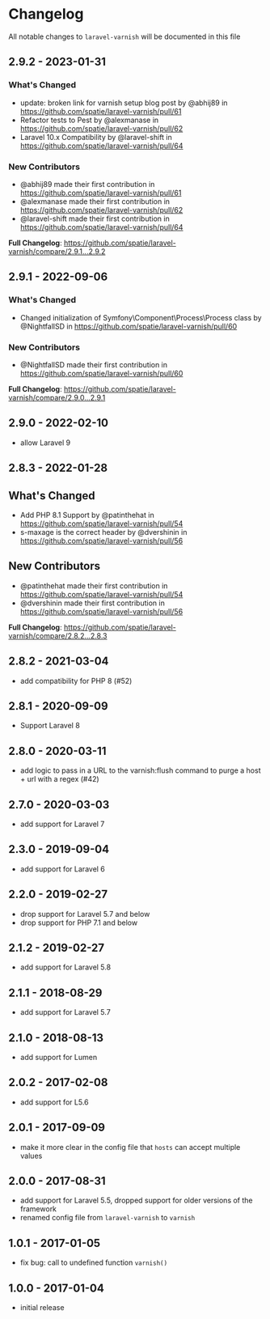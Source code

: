# Changelog

All notable changes to `laravel-varnish` will be documented in this file

## 2.9.2 - 2023-01-31

### What's Changed

- update: broken link for varnish setup blog post by @abhij89 in https://github.com/spatie/laravel-varnish/pull/61
- Refactor tests to Pest by @alexmanase in https://github.com/spatie/laravel-varnish/pull/62
- Laravel 10.x Compatibility by @laravel-shift in https://github.com/spatie/laravel-varnish/pull/64

### New Contributors

- @abhij89 made their first contribution in https://github.com/spatie/laravel-varnish/pull/61
- @alexmanase made their first contribution in https://github.com/spatie/laravel-varnish/pull/62
- @laravel-shift made their first contribution in https://github.com/spatie/laravel-varnish/pull/64

**Full Changelog**: https://github.com/spatie/laravel-varnish/compare/2.9.1...2.9.2

## 2.9.1 - 2022-09-06

### What's Changed

- Changed initialization of Symfony\Component\Process\Process class  by @NightfallSD in https://github.com/spatie/laravel-varnish/pull/60

### New Contributors

- @NightfallSD made their first contribution in https://github.com/spatie/laravel-varnish/pull/60

**Full Changelog**: https://github.com/spatie/laravel-varnish/compare/2.9.0...2.9.1

## 2.9.0 - 2022-02-10

- allow Laravel 9

## 2.8.3 - 2022-01-28

## What's Changed

- Add PHP 8.1 Support by @patinthehat in https://github.com/spatie/laravel-varnish/pull/54
- s-maxage is the correct header by @dvershinin in https://github.com/spatie/laravel-varnish/pull/56

## New Contributors

- @patinthehat made their first contribution in https://github.com/spatie/laravel-varnish/pull/54
- @dvershinin made their first contribution in https://github.com/spatie/laravel-varnish/pull/56

**Full Changelog**: https://github.com/spatie/laravel-varnish/compare/2.8.2...2.8.3

## 2.8.2 - 2021-03-04

- add compatibility for PHP 8 (#52)

## 2.8.1 - 2020-09-09

- Support Laravel 8

## 2.8.0 - 2020-03-11

- add logic to pass in a URL to the varnish:flush command to purge a host + url with a regex (#42)

## 2.7.0 - 2020-03-03

- add support for Laravel 7

## 2.3.0 - 2019-09-04

- add support for Laravel 6

## 2.2.0 - 2019-02-27

- drop support for Laravel 5.7 and below
- drop support for PHP 7.1 and below

## 2.1.2 - 2019-02-27

- add support for Laravel 5.8

## 2.1.1 - 2018-08-29

- add support for Laravel 5.7

## 2.1.0 - 2018-08-13

- add support for Lumen

## 2.0.2 - 2017-02-08

- add support for L5.6

## 2.0.1 - 2017-09-09

- make it more clear in the config file that `hosts` can accept multiple values

## 2.0.0 - 2017-08-31

- add support for Laravel 5.5, dropped support for older versions of the framework
- renamed config file from `laravel-varnish` to `varnish`

## 1.0.1 - 2017-01-05

- fix bug: call to undefined function `varnish()`

## 1.0.0 - 2017-01-04

- initial release
